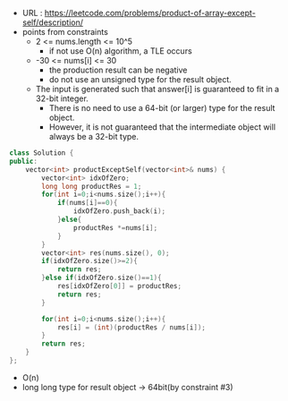 - URL : https://leetcode.com/problems/product-of-array-except-self/description/
- points from constraints
  - 2 <= nums.length <= 10^5
    - if not use O(n) algorithm, a TLE occurs
  - -30 <= nums[i] <= 30
    - the production result can be negative
    - do not use an unsigned type for the result object.
  - The input is generated such that answer[i] is guaranteed to fit in a 32-bit integer.
    - There is no need to use a 64-bit (or larger) type for the result object.
    - However, it is not guaranteed that the intermediate object will always be a 32-bit type.



```cpp
class Solution {
public:
    vector<int> productExceptSelf(vector<int>& nums) {
        vector<int> idxOfZero;
        long long productRes = 1;
        for(int i=0;i<nums.size();i++){
            if(nums[i]==0){
                idxOfZero.push_back(i);
            }else{
                productRes *=nums[i];
            }
        }
        vector<int> res(nums.size(), 0);
        if(idxOfZero.size()>=2){
            return res;
        }else if(idxOfZero.size()==1){
            res[idxOfZero[0]] = productRes;
            return res;
        }

        for(int i=0;i<nums.size();i++){
            res[i] = (int)(productRes / nums[i]);
        }
        return res;
    }
};
```

- O(n)
- long long type for result object -> 64bit(by constraint #3)
